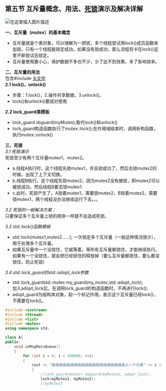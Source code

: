 ## 第五节 互斥量概念、用法、[死锁](https://so.csdn.net/so/search?q=%E6%AD%BB%E9%94%81&spm=1001.2101.3001.7020)演示及解决详解

![在这里插入图片描述](res/05.互斥量概念/watermark,type_ZmFuZ3poZW5naGVpdGk,shadow_10,text_aHR0cHM6Ly9ibG9nLmNzZG4ubmV0L3FxXzM4MjMxNzEz,size_16,color_FFFFFF,t_70#pic_center.png)

**一、互斥量（mutex）的基本概念**

- 互斥量就是个类对象，可以理解为一把锁，多个线程尝试用lock()成员函数来加锁，只有一个线程能锁定成功，如果没有锁成功，那么流程将卡在lock()这里不断尝试去锁定。
- 互斥量使用要小心，保护数据不多也不少，少了达不到效果，多了影响效率。

**二、互斥量的用法**  
包含#include <mutex>[头文件](https://so.csdn.net/so/search?q=%E5%A4%B4%E6%96%87%E4%BB%B6&spm=1001.2101.3001.7020)  
**2.1 lock()，unlock()**

- 步骤：1.lock()，2.操作共享数据，3.unlock()。
- lock()和unlock()要成对使用

**2.2 lock\_guard类模板**

- lock\_guard<mutex> sbguard(myMutex);取代lock()和unlock()
- lock\_guard构造函数执行了mutex::lock();在作用域结束时，调用析构函数，执行mutex::unlock()

**三、死锁**  
_3.1 死锁演示_  
死锁至少有两个互斥量mutex1，mutex2。

- a.线程A执行时，这个线程先锁mutex1，并且锁成功了，然后去锁mutex2的时候，出现了上下文切换。
- b.线程B执行，这个线程先锁mutex2，因为mutex2没有被锁，即mutex2可以被锁成功，然后线程B要去锁mutex1.
- c.此时，死锁产生了，A锁着mutex1，需要锁mutex2，B锁着mutex2，需要锁mutex1，两个线程没办法继续运行下去。。。

_3.2 死锁的一般解决方案：_  
只要保证多个互斥量上锁的顺序一样就不会造成死锁。

_3.3 std::lock()函数模板_

- std::lock(mutex1,mutex2……); 一次锁定多个互斥量（一般这种情况很少），用于处理多个互斥量。
- 如果互斥量中一个没锁住，它就等着，等所有互斥量都锁住，才能继续执行。如果有一个没锁住，就会把已经锁住的释放掉（要么互斥量都锁住，要么都没锁住，防止死锁）

_3.4 std::lock\_guard的std::adopt\_lock参数_

- std::lock\_guardstd::mutex my\_guard(my\_mutex,std::adopt\_lock);  
    加入adopt\_lock后，在调用lock\_guard的构造函数时，不再进行lock();
- adopt\_guard为结构体对象，起一个标记作用，表示这个互斥量已经lock()，不需要在lock()。

```cpp
#include <iostream>
#include <thread>
#include <list>
#include <mutex>
using namespace std;

class A{
public:
	void inMsgRecvQueue()
	{
		for (int i = 0; i < 100000; ++i)
		{
			cout << "插插插插插插插插插插插插插插插插插插插插入一个元素" << i << endl;
			{
				//lock_guard<mutex> sbguard(myMutex1, adopt_lock);
				lock(myMutex1, myMutex2);
				//myMutex2
```